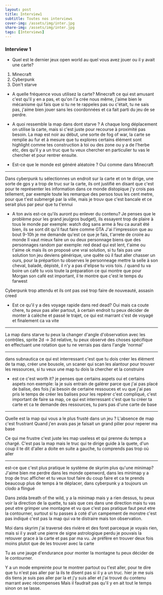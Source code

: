 ```yaml
---
layout: post
title: Interview1
subtitle: Toutes nos interviews 
cover-img: /assets/img/inter.jpg
share-img: /assets/img/inter.jpg
tags: [Interviews]
---
```




### Interview 1

- Quel est le dernier jeux open world au quel vous avez jouer ou il y avait une carte?
1. Minecraft
2. Cyberpunk
3. Don't starve

- A quelle fréquence vous utilisez la carte?
Minecraft
ce qui est amusant c'est qu'il y en a pas, et qu'on l'a crée nous même, j'aime bien le mécanisme 
qui fais que si tu ne te rappeles pas ou c'était, tu ne sais pas, j'aime bien jouer sans les coordonnées 
et ca fait parti du jeu de se perdre.

- A quoi ressemble la map dans dont starve ?
A chaque long déplacement on utilise la carte, mais si c'est juste pour recourse à proximité pas besoin.
La map est noir au début, une sorte de fog of war, la carte se remplie au fur et à mesure que tu explores
certains élément sont highlight comme tes construction à toi ou des zone ou y a de l'herbe etc, des qu'il y a
un truc que tu veux chercher en particulier tu vas le chercher et pour rentrer ensuite.

- Est-ce que le monde est généré aléatoire ?
Oui comme dans Minecraft


-------
Dans cyberpunk tu sélectionnes un endroit sur la carte et on te dirige, une sorte de gps 
y a trop de truc sur la carte, ils ont justifié en disant que c'est pour te représenter les information dans ce monde distopique j'y crois pas tellement, 
par exemple toute les remarque des persos tous les cent metre, pour que t'est submergé par la ville, mais je trouv que c'est bancale et ce serait plus par peur que tu t'ennui

- A ton avis est-ce qu'ils auront pu enlever du contenu?
Je penses que le problème pour les grand jeu(gros budget), ils essayent trop de plaire à tous le monde
par exemple: watch dog sans arme à feu ca aurait été bien, ils se sont dit qu'il faut faire comme GTA
J'ai l'impression que au bout 9-10h je me demande qu'est ce que je fais, t'arrete de croire au monde
Il vaut mieux faire un ou deux personnage biens que des personnages random
par exemple: red dead qui est lent, t'aime ou t'aime ok mais ils on proposé une vrai solution, si tu fais pas une solution ton jeu deviens générique,
			 une quête où il faut aller chasser un ours, pour la prépartion tu observes le personneage mettre la selle à son cheval, baladé, dépisté, il n'y a pas d'elipse tu vois tois.
			 /
			 quand tu va boire un café tu vois toute la préparation ce qui montre que pour Morgan son café est important, il te montre que c'est le temps du farwest

Cyberpunk trop attendu et ils ont pas osé trop faire de nouveauté, assasin creed

- Est ce qu'il y a des voyage rapide dans red dead?
Oui mais ca coute chere, tu peux pas aller partout, à certain endroit tu peux décider de monter à calèche et passé le trajet, ce qui est marrant c'est de voyagé et finalement ca va vite


--- 
La map dans starve tu peux la changer d'angle d'observation avec les contrôles, sprite 2d -> 3d relative, tu peux observé des choses spécifique en effectuant une rotation que tu ne verrais
pas dans l'angle 'normal'

---
dans subnautica ce qui est interressant c'est que tu dois créer les élément de ta map, créer une bousole, un scaner qui scan les alantour pour trouver les ressources,
si tu veux une map tu dois la chercher et la construire

- est ce c'est worth it?
je penses que certains aspets oui et certains aspets non
exemple: la je suis entrain de galérer parce que j'ai pas placé de balise, des fois j'ai besoin de certaine ressouces et vu que j'ai pas pris le temps de créer les balises pour les repérer 
c'est compliqué, c'est important de faire sa map, ce qui est interressant c'est que tu créer ta carte et ca te demande des ressources, tu pars pas d'une carte de base


---
Quelle est la map qui vous a le plus frusté dans un jeu ?
L'absence de map c'est frustrant 
Quand j'en avais pas je faisait un grand pilier pour reperer ma base

Ce qui me frustre c'est juste les map useless et qui prenne du temps a chargé.
C'est pas la map mais le truc qui te dirige guide à la quete, d'un coup il te dit d'aller a doite en suite a gauche, tu comprends pas trop où aller


--- 
est-ce que c'est plus pratique le système de skyrim plus qu'une minimap?
J'aime bien me perdre dans les monde openword, dans les minimap y a trop de truc afficher et tu veux tout faire du coup faire et ca te prends beaucoup
plus de temps à te déplacer, dans cyberpunk y a toujours un clodo a flingué

Dans zelda breath of the wild, y a la minimap mais y a rien dessus, tu peux voir la direction de la quette, tu sais que ces dans une direction mais tu vas peut 
etre grimper une montagne et vu que c'est pas pratique faut peut etre la contourner, surtout si tu passes à coté d'un campement de monstre c'est pas indiqué
c'est pas la map qui va te distraire mais ton observation.

Moi dans skyrim j'ai traversé des rivière et des foret parceque je voyais rien, mais si il y avait une pierre de signe astrologique perdu je pouvais la retouver
grace à la carte et pas par ma vu.
Je préfère en trouver deux fois moins plutot que de les trouver avec la carte

Tu as une jauge d'endurance pour monter la montagne tu peux décider de le contourner.

Y a un mode empreinte pour te montrer partout ou t'est aller, pour te dire que tu n'est pas aller par la ils te disent pas si il y a un truc.
hier je me suis dis tiens je suis pas aller par la et j'y suis aller et j'ai trouvé du contenu marrant avec récompenses
Mais il faudrait pas qu'il y en ait tout le temps sinon on se lasse.
